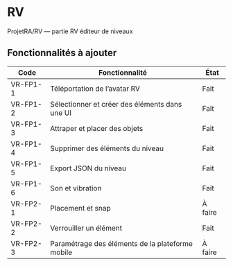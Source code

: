 # RV
ProjetRA/RV — partie RV éditeur de niveaux

## Fonctionnalités à ajouter

| Code       | Fonctionnalité                                   | État       |
|------------|-------------------------------------------------|------------|
| VR-FP1-1   | Téléportation de l’avatar RV                    | Fait       |
| VR-FP1-2   | Sélectionner et créer des éléments dans une UI | Fait   |
| VR-FP1-3   | Attraper et placer des objets                   | Fait     |
| VR-FP1-4   | Supprimer des éléments du niveau                | Fait       |
| VR-FP1-5   | Export JSON du niveau                            | Fait   |
| VR-FP1-6   | Son et vibration                                 | Fait  |
| VR-FP2-1   | Placement et snap                                | À faire    |
| VR-FP2-2   | Verrouiller un élément                           |Fait     |
| VR-FP2-3   | Paramétrage des éléments de la plateforme mobile| À faire  |


